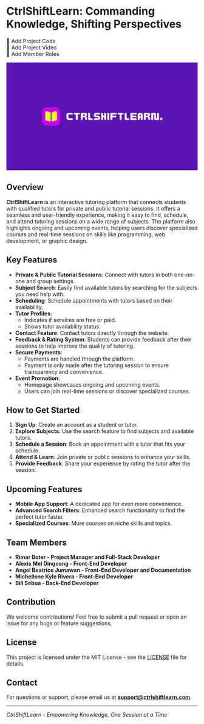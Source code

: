 # CtrlShiftLearn: Commanding Knowledge, Shifting Perspectives

🔴 Add Project Code 
<br>
🔴 Add Project Video
<br>
🔴 Add Member Roles

![CtrlShiftLearn](ctrlshiftlearn.jpg)

## Overview
**CtrlShiftLearn** is an interactive tutoring platform that connects students with qualified tutors for private and public tutorial sessions. It offers a seamless and user-friendly experience, making it easy to find, schedule, and attend tutoring sessions on a wide range of subjects. The platform also highlights ongoing and upcoming events, helping users discover specialized courses and real-time sessions on skills like programming, web development, or graphic design.

## Key Features
- **Private & Public Tutorial Sessions**: Connect with tutors in both one-on-one and group settings.
- **Subject Search**: Easily find available tutors by searching for the subjects you need help with.
- **Scheduling**: Schedule appointments with tutors based on their availability.
- **Tutor Profiles**:
  - Indicates if services are free or paid.
  - Shows tutor availability status.
- **Contact Feature**: Contact tutors directly through the website.
- **Feedback & Rating System**: Students can provide feedback after their sessions to help improve the quality of tutoring.
- **Secure Payments**:
  - Payments are handled through the platform.
  - Payment is only made after the tutoring session to ensure transparency and convenience.
- **Event Promotion**:
  - Homepage showcases ongoing and upcoming events.
  - Users can join real-time sessions or discover specialized courses.

## How to Get Started
1. **Sign Up**: Create an account as a student or tutor.
2. **Explore Subjects**: Use the search feature to find subjects and available tutors.
3. **Schedule a Session**: Book an appointment with a tutor that fits your schedule.
4. **Attend & Learn**: Join private or public sessions to enhance your skills.
5. **Provide Feedback**: Share your experience by rating the tutor after the session.

## Upcoming Features
- **Mobile App Support**: A dedicated app for even more convenience.
- **Advanced Search Filters**: Enhanced search functionality to find the perfect tutor faster.
- **Specialized Courses**: More courses on niche skills and topics.

## Team Members
- **Rimar Boter - Project Manager and Full-Stack Developer**
- **Alexis Mel Dingcong - Front-End Developer**
- **Angel Beatrice Jumawan - Front-End Developer and Documentation**
- **Michellene Kyle Rivera - Front-End Developer**
- **Bill Sebua - Back-End Developer**

## Contribution
We welcome contributions! Feel free to submit a pull request or open an issue for any bugs or feature suggestions.

## License
This project is licensed under the MIT License - see the [LICENSE](LICENSE) file for details.

## Contact
For questions or support, please email us at **support@ctrlshiftlearn.com**.

---
*CtrlShiftLearn - Empowering Knowledge, One Session at a Time*
